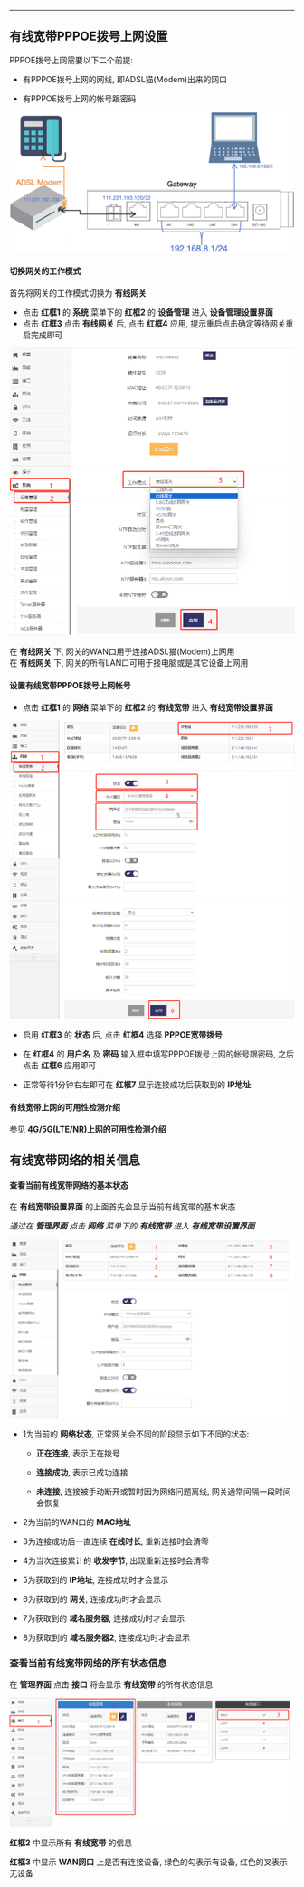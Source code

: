 ***

## 有线宽带PPPOE拨号上网设置

PPPOE拨号上网需要以下二个前提:

- 有PPPOE拨号上网的网线, 即ADSL猫(Modem)出来的网口

- 有PPPOE拨号上网的帐号跟密码

![avatar](./wan_pppoe.jpg) 


#### 切换网关的工作模式

首先将网关的工作模式切换为 **有线网关**

- 点击 **红框1** 的 **系统** 菜单下的 **红框2** 的 **设备管理** 进入 **设备管理设置界面**   
- 点击 **红框3** 点击 **有线网关** 后, 点击 **红框4** 应用, 提示重启点击确定等待网关重启完成即可

![avatar](./mode_cn.png) 

在 **有线网关** 下, 网关的WAN口用于连接ADSL猫(Modem)上网用   
在 **有线网关** 下, 网关的所有LAN口可用于接电脑或是其它设备上网用

#### 设置有线宽带PPPOE拨号上网帐号

- 点击 **红框1** 的 **网络** 菜单下的 **红框2** 的 **有线宽带** 进入 **有线宽带设置界面**

![avatar](./wan_pppoe_cn.png) 

- 启用 **红框3** 的 **状态** 后, 点击 **红框4** 选择 **PPPOE宽带拨号**

- 在 **红框4** 的 **用户名** 及 **密码** 输入框中填写PPPOE拨号上网的帐号跟密码, 之后点击 **红框6** 应用即可

- 正常等待1分钟右左即可在 **红框7** 显示连接成功后获取到的 **IP地址**


#### 有线宽带上网的可用性检测介绍

参见 **[4G/5G(LTE/NR)上网的可用性检测介绍](../lte/lte_apn_cn.md#4g5gltenr上网的可用性检测介绍为了ltenr网络的可靠性必须阅读)**



## 有线宽带网络的相关信息

#### 查看当前有线宽带网络的基本状态

在 **有线宽带设置界面** 的上面首先会显示当前有线宽带的基本状态

*通过在 **管理界面** 点击 **网络** 菜单下的 **有线宽带** 进入 **有线宽带设置界面***

![avatar](./wan_pppoe_cn_status.png) 

- 1为当前的 **网络状态**, 正常网关会不同的阶段显示如下不同的状态:

    - **正在连接**, 表示正在拨号

    - **连接成功**, 表示已成功连接

    - **未连接**, 连接被手动断开或暂时因为网络问题离线, 网关通常间隔一段时间会恢复


- 2为当前的WAN口的 **MAC地址**

- 3为连接成功后一直连续 **在线时长**, 重新连接时会清零

- 4为当次连接累计的 **收发字节**, 出现重新连接时会清零

- 5为获取到的 **IP地址**, 连接成功时才会显示

- 6为获取到的 **网关**, 连接成功时才会显示

- 7为获取到的 **域名服务器**, 连接成功时才会显示

- 8为获取到的 **域名服务器2**, 连接成功时才会显示


### 查看当前有线宽带网络的所有状态信息

在 **管理界面** 点击 **接口** 将会显示 **有线宽带** 的所有状态信息

![avatar](./wan_pppoe_cn_interface.png) 

**红框2** 中显示所有 **有线宽带** 的信息

**红框3** 中显示 **WAN网口** 上是否有连接设备, 绿色的勾表示有设备, 红色的叉表示无设备
